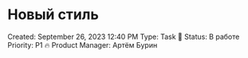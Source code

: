 # Новый стиль

Created: September 26, 2023 12:40 PM
Type: Task 🔨
Status: В работе
Priority: P1 🔥
Product Manager: Артём Бурин